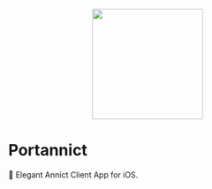 <p align="center">
  <img src="https://i.imgur.com/DLOp6Va.pngg" width=200>
</p>

# Portannict
:iphone: Elegant Annict Client App for iOS. 

<a href="https://apps.apple.com/us/app/portannict/id1205227187?mt=8" style="display:inline-block;overflow:hidden;background:url(https://linkmaker.itunes.apple.com/ja-jp/badge-lrg.svg?releaseDate=2017-03-30&kind=iossoftware&bubble=ios_apps) no-repeat;width:135px;height:40px;"></a>
